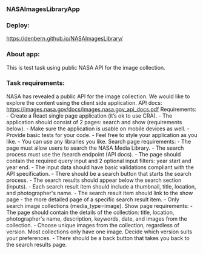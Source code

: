 ### NASAImagesLibraryApp

### Deploy:
<a href=" https://denbern.github.io/NASAImagesLibrary/"> https://denbern.github.io/NASAImagesLibrary/</a>

### About app:
<p>This is test task using public NASA API for the image collection.</p>

### Task requirements:   
<p>
  NASA has revealed a public API for the image collection. We would like to explore the content using the client side application.    
API docs: <a href="https://images.nasa.gov/docs/images.nasa.gov_api_docs.pdf" target="_blank">https://images.nasa.gov/docs/images.nasa.gov_api_docs.pdf</a>  
Requirements:  
- Create a React single page application (it’s ok to use CRA).
- The application should consist of 2 pages: search and show (requirements below).
- Make sure the application is usable on mobile devices as well.
- Provide basic tests for your code.
- Feel free to style your application as you like.
- You can use any libraries you like.
Search page requirements:
- The page must allow users to search the NASA Media Library.
- The search process must use the /search endpoint (API docs).
- The page should contain the required query input and 2 optional input filters: year start
and year end.
- The input data should have basic validations compliant with the API specification.
- There should be a search button that starts the search process.
- The search results should appear below the search section (inputs).
- Each search result item should include a thumbnail, title, location, and photographer's
name.
- The search result item should link to the show page - the more detailed page of a
specific search result item.
- Only search image collections (media_type=image).
Show page requirements:
- The page should contain the details of the collection: title, location, photographer's
name, description, keywords, date, and images from the collection.
- Choose unique images from the collection, regardless of version. Most collections only
have one image. Decide which version suits your preferences.
- There should be a back button that takes you back to the search results page.
</p>

